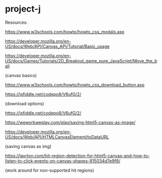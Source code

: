 # project-j
Resources:

https://www.w3schools.com/howto/howto_css_modals.asp

https://developer.mozilla.org/en-US/docs/Web/API/Canvas_API/Tutorial/Basic_usage

https://developer.mozilla.org/en-US/docs/Games/Tutorials/2D_Breakout_game_pure_JavaScript/Move_the_ball

(canvas basics)

https://www.w3schools.com/howto/howto_css_download_button.asp 

https://jsfiddle.net/codepo8/V6ufG/2/

(download options)


https://jsfiddle.net/codepo8/V6ufG/2/ 

https://weworkweplay.com/play/saving-html5-canvas-as-image/

https://developer.mozilla.org/en-US/docs/Web/API/HTMLCanvasElement/toDataURL

(saving canvas as img)

https://lavrton.com/hit-region-detection-for-html5-canvas-and-how-to-listen-to-click-events-on-canvas-shapes-815034d7e9f8/

(work around for non-supported hit regions)

